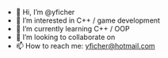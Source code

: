 - 👋 Hi, I’m @yficher
- 👀 I’m interested in C++ / game development
- 🌱 I’m currently learning C++ / OOP
- 💞️ I’m looking to collaborate on 
- 📫 How to reach me: yficher@hotmail.com

<!---
yficher/yficher is a ✨ special ✨ repository because its `README.md` (this file) appears on your GitHub profile.
You can click the Preview link to take a look at your changes.
--->
